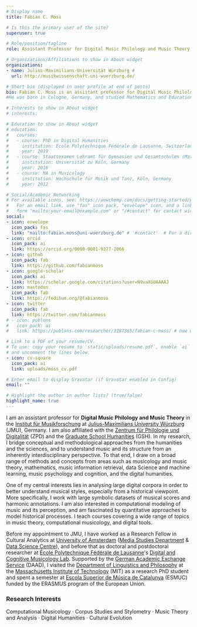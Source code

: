 ```yaml
---
# Display name
title: Fabian C. Moss

# Is this the primary user of the site?
superuser: true

# Role/position/tagline
role: Assistant Professor for Digital Music Philology and Music Theory

# Organizations/Affiliations to show in About widget
organizations:
- name: Julius-Maximilians-Universität Würzburg # 
  url: http://musikwissenschaft.uni-wuerzburg.de/

# Short bio (displayed in user profile at end of posts)
bio: Fabian C. Moss is an assistant professor for Digital Music Philology and Music Theory at [Julius-Maximilians University Würzburg](https://www.uni-wuerzburg.de/) (JMU), Germany. 
#He was born in Cologne, Germany, and studied Mathematics and Educational Studies at University of Cologne, and Music Education (Major Piano) and Musicology at Hochschule für Musik und Tanz, Köln. He obtained is PhD in Digital Humanities from [École Polytechnique Fédérale de Lausanne](https://www.epfl.ch/) (EPFL). Working with large symbolic datasets of musical scores and harmonic annotations, he is primarily interested in Computational Music Analysis, Music Theory, Music Cognition, and their mutual relationship.

# Interests to show in About widget
# interests:

# Education to show in About widget
# education:
#   courses:
#   - course: PhD in Digital Humanities
#     institution: École Polytechnique Fédérale de Lausanne, Switzerland
#     year: 2019
#   - course: Staatsexamen Lehramt für Gymnasien und Gesamtschulen (Mathematik, Musik, Erziehungswissenschaft)
#     institution: Universität zu Köln, Germany
#     year: 2016
#   - course: MA in Musicology
#     institution: Hochschule für Musik und Tanz, Köln, Germany
#     year: 2012

# Social/Academic Networking
# For available icons, see: https://wowchemy.com/docs/getting-started/page-builder/#icons
#   For an email link, use "fas" icon pack, "envelope" icon, and a link in the
#   form "mailto:your-email@example.com" or "/#contact" for contact widget.
social:
- icon: envelope
  icon_pack: fas
  link: "mailto:fabian.moss@uni-wuerzburg.de" # '#contact'  # For a direct email link, use "mailto:test@example.org".
- icon: orcid
  icon_pack: ai
  link: https://orcid.org/0000-0001-9377-2066
- icon: github
  icon_pack: fab
  link: https://github.com/fabianmoss
- icon: google-scholar
  icon_pack: ai
  link: https://scholar.google.com/citations?user=N9vaXGUAAAAJ
- icon: mastodon
  icon_pack: fab
  link: https://fedihum.org/@fabianmoss
- icon: twitter
  icon_pack: fab
  link: https://twitter.com/fabianmoss
# - icon: publons
#   icon_pack: ai
#   link: https://publons.com/researcher/3187365/fabian-c-moss/ # now web of science: https://www.webofscience.com/wos/author/record/AAD-2243-2019

# Link to a PDF of your resume/CV.
# To use: copy your resume to `static/uploads/resume.pdf`, enable `ai` icons in `params.toml`, 
# and uncomment the lines below.
- icon: cv-square
  icon_pack: ai
  link: uploads/moss_cv.pdf

# Enter email to display Gravatar (if Gravatar enabled in Config)
email: ""

# Highlight the author in author lists? (true/false)
highlight_name: true
---
```


<!-- I am a Research Fellow in Cultural Analytics at the [Media Studies Department](https://mediastudies.nl/) at [University of Amsterdam](https://uva.nl) (UvA). I am also affiliated with the [Language & Music Cognition](https://www.illc.uva.nl/Research/Research-Units/LMC/) (LMC) research unit at UvA's [Institute for Language, Logic and Computation](https://www.illc.uva.nl/) (ILLC). I engage with the activities of the [Music Cognition Group](http://mcg.uva.nl/) (MCG) and the [Amsterdam Music Lab](https://www.amsterdammusiclab.nl/) (AML) as well as with the project [_Creative Amsterdam: an e-Humanities Perspective_](https://create.humanities.uva.nl/) (CREATE).

My research is inherently interdisciplinary and aims to bridge the humanities and the sciences. I draw on methods and concepts from Musicology and Music Theory, Mathematics, Music Information Retrieval, Data Science & Machine Learning, Music Psychology & Cognition, and the Digital Humanities.
Working with large symbolic datasets of musical scores and harmonic annotations, I am primarily interested in Computational Music Analysis, Music Theory, Music Cognition, and their mutual relationship. 

Before my appointment at UvA, I worked as a postdoctoral researcher in the [Digital and Cognitive Musicology Lab](https://dcml.epfl.ch) (DCML) at [École Polytechnique Fédérale de Lausanne](https://epfl.ch) (EPFL, Switzerland) for the project [*Distant Listening: The Development of Harmony over Three Centuries (1700–2000)*](https://dcml.epfl.ch/projects/distant-listening), funded by the [Swiss National Science Foundation](http://www.snf.ch) (PI: Martin Rohrmeier). I also directed the project [*Digitizing the Dualism Debate: A Case Study in the Computational Analysis of Historical Music Sources*](http://dcmlab.github.io/ddd), supported by the EPFL-UNIL funding scheme [CROSS - Collaborative Research on Science and Society](https://www.epfl.ch/schools/cdh/research-2/cross-collaborative-research-on-science-and-society/). -->

I am an assistant professor for **Digital Music Philology and Music Theory**
in the [Institut für Musikforschung](https://www.musikwissenschaft.uni-wuerzburg.de/team/moss/)
at [Julius-Maximilians University Würzburg](https://www.uni-wuerzburg.de/) (JMU), Germany.
I am also affiliated with the [Zentrum für Philologie und Digitalität](https://www.uni-wuerzburg.de/zpd/) (ZPD) and the [Graduate School Humanities](https://www.graduateschools.uni-wuerzburg.de/humanities/home/) (GSH).
In my research, I bridge conceptual and methodological approaches from the humanities and the sciences,
and to understand music and its structure from an inherently interdisciplinary perspective.
To that end, I draw on a broad range of methods and concepts from areas such as 
musicology and music theory, mathematics, music information retrieval, data Science and machine learning, music psychology and cognition, and the digital humanities.

One of my central interests lies in analysing large digital corpora in order to better understand musical styles,
especially from a historical viewpoint. More specifically, I work with large symbolic datasets of musical scores and harmonic annotations. I am also interested in computational modeling of music and its perception,
and am fascinated by quantitative approaches to model historical processes.
I teach courses covering a wide range of topics in music theory, computational musicology, and digital tools. 

Before my appointment to JMU, I have worked as a Research Fellow in Cultural Analytics at [University of Amsterdam](https://uva.nl) ([Media Studies Department](https://mediastudies.nl/) & [Data Science Centre](https://dsc.uva.nl/)), 
and before that as doctoral and postdoctoral researcher at 
[École Polytechnique Fédérale de Lausanne](https://epfl.ch)'s [Digital and Cognitive Musicology Lab](https://dcml.epfl.ch).
Supported by the [German Academic Exchange Service](https://www.daad.de/en/) (DAAD), I visited the [Department of Linguistics and Philosophy](https://linguistics.mit.edu/) at the [Massachusetts Institute of Technology](https://www.mit.edu) (MIT) as a research PhD student and spent a semester at [Escola Superior de Música de Catalunya](https://www.esmuc.cat/en/) (ESMUC) funded by the ERASMUS program of the European Union.

### Research Interests

Computational Musicology · Corpus Studies and Stylometry · Music Theory and Analysis · Digital Humanities · Cultural Evolution

